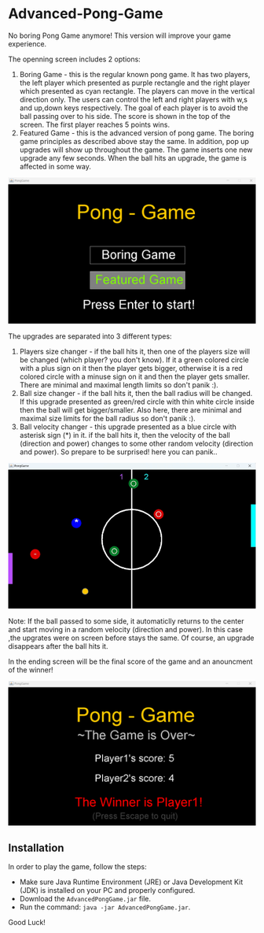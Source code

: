 # Advanced-Pong-Game
No boring Pong Game anymore! This version will improve your game experience.

The openning screen includes 2 options:
1. Boring Game - this is the regular known pong game. It has two players, the left player which presented as purple rectangle and the right player which presented as cyan rectangle. The players can move in the vertical direction only. The users can control the left and right players with w,s and up,down keys respectively. The goal of each player is to avoid the ball passing over to his side. The score is shown in the top of the screen. The first player reaches 5 points wins.
2. Featured Game - this is the advanced version of pong game. The boring game principles as described above stay the same. In addition, pop up upgrades will show up throughout the game. The game inserts one new upgrade any few seconds. When the ball hits an upgrade, the game is affected in some way.

![Application Screenshot](screen_snapshots/start_game.png)

The upgrades are separated into 3 different types:
1. Players size changer - if the ball hits it, then one of the players size will be changed (which player? you don't know). If it a green colored circle with a plus sign on it then the player gets bigger, otherwise it is a red colored circle with a minuse sign on it and then the player gets smaller. There are minimal and maximal length limits so don't panik :).
2. Ball size changer - if the ball hits it, then the ball radius will be changed. If this upgrade presented as green/red circle with thin white circle inside then the ball will get bigger/smaller. Also here, there are minimal and maximal size limits for the ball radius so don't panik :).
3. Ball velocity changer - this upgrade presented as a blue circle with asterisk sign (*) in it. if the ball hits it, then the velocity of the ball (direction and power) changes to some other random velocity (direction and power). So prepare to be surprised! here you can panik..

![Application Screenshot](screen_snapshots/gameplay.png)

Note: If the ball passed to some side, it automaticlly returns to the center and start moving in a random velocity (direction and power). In this case ,the upgrates were on screen before stays the same. Of course, an upgrade disappears after the ball hits it.


In the ending screen will be the final score of the game and an anouncment of the winner!

![Application Screenshot](screen_snapshots/game_over.png)


## Installation
In order to play the game, follow the steps:
* Make sure Java Runtime Environment (JRE) or Java Development Kit (JDK) is installed on your PC and properly configured.
* Download the `AdvancedPongGame.jar` file.
* Run the command: `java -jar AdvancedPongGame.jar`.

Good Luck!
